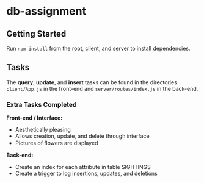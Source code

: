 # db-assignment

## Getting Started
Run <code>npm install</code> from the root, client, and server to install dependencies.

## Tasks
The <b>query</b>, <b>update</b>, and <b>insert</b> tasks can be found in the directories <code>client/App.js</code> in the front-end and <code>server/routes/index.js</code> in the back-end.

<h3>Extra Tasks Completed</h3>

<b>Front-end / Interface:</b>
- Aesthetically pleasing
- Allows creation, update, and delete through interface
- Pictures of ﬂowers are displayed

<b>Back-end:</b>
- Create an index for each attribute in table SIGHTINGS
- Create a trigger to log insertions, updates, and deletions
